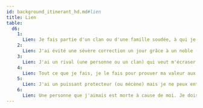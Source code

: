 ```yaml
---
id: background_itinerant_hd.md#lien
title: Lien
table:
  d6:
    1:
      Lien: Je fais partie d'un clan ou d'une famille soudée, à qui je dois tout.
    2:
      Lien: J'ai évité une sévère correction un jour grâce à un noble (ou une personne haut placée), je lui dois ma vie.
    3:
      Lien: J'ai un rival (une personne ou un clan) qui veut m'écraser. Je le surpasserai en tout.
    4:
      Lien: Tout ce que je fais, je le fais pour prouver ma valeur aux yeux d'un être aimé.
    5:
      Lien: J'ai un puissant protecteur (ou mécène) mais je ne peux entacher son honneur et son nom.
    6:
      Lien: Une personne que j'aimais est morte à cause de moi. Je dois me racheter.
---
```


